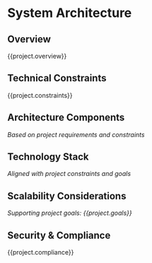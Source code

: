 # System Architecture

## Overview
{{project.overview}}

## Technical Constraints
{{project.constraints}}

## Architecture Components
*Based on project requirements and constraints*

## Technology Stack
*Aligned with project constraints and goals*

## Scalability Considerations
*Supporting project goals: {{project.goals}}*

## Security & Compliance
{{project.compliance}}